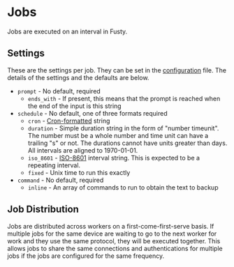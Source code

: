 # Jobs

Jobs are executed on an interval in Fusty.

## Settings

These are the settings per job. They can be set in the [configuration](configuration.md) file. The details of the
settings and the defaults are below.

* `prompt` - No default, required
  * `ends_with` - If present, this means that the prompt is reached when the end of the input is this string
* `schedule` - No default, one of three formats required
  * `cron` - [Cron-formatted](https://en.wikipedia.org/wiki/Cron#Format) string
  * `duration` - Simple duration string in the form of "number timeunit". The number must be a whole number and time
    unit can have a trailing "s" or not. The durations cannot have units greater than days. All intervals are aligned to
    1970-01-01.
  * `iso_8601` - [ISO-8601](https://en.wikipedia.org/wiki/ISO_8601#Time_intervals) interval string. This is expected to
    be a repeating interval.
  * `fixed` - Unix time to run this exactly
* `command` - No default, required
  * `inline` - An array of commands to run to obtain the text to backup

## Job Distribution

Jobs are distributed across workers on a first-come-first-serve basis. If multiple jobs for the same device are waiting
to go to the next worker for work and they use the same protocol, they will be executed together. This allows jobs to
share the same connections and authentications for multiple jobs if the jobs are configured for the same frequency.